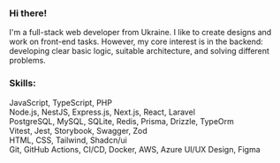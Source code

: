 ### Hi there!
I'm a full-stack web developer from Ukraine.
I like to create designs and work on front-end tasks. However, my core interest is in the backend: developing clear basic logic, suitable architecture, and solving different problems.

### Skills:
JavaScript, TypeScript, PHP  
Node.js, NestJS, Express.js, Next.js, React, Laravel  
PostgreSQL, MySQL, SQLite, Redis, Prisma, Drizzle, TypeOrm  
Vitest, Jest, Storybook, Swagger, Zod  
HTML, CSS, Tailwind, Shadcn/ui  
Git, GitHub Actions, CI/CD, Docker, AWS, Azure
UI/UX Design, Figma
